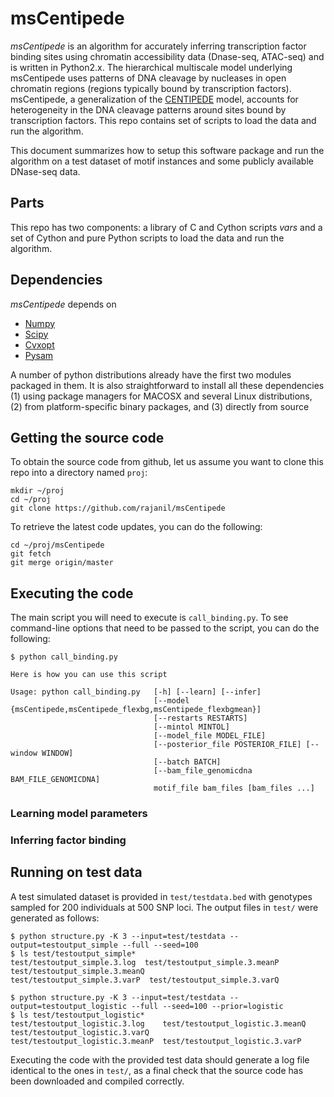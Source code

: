 # msCentipede

*msCentipede* is an algorithm for accurately inferring transcription factor binding sites using chromatin
accessibility data (Dnase-seq, ATAC-seq) and is written in Python2.x. 
The hierarchical multiscale model underlying msCentipede uses patterns of DNA cleavage
by nucleases in open chromatin regions (regions typically bound by transcription factors). msCentipede, 
a generalization of the [CENTIPEDE](http://centipede.uchicago.edu) model, accounts for heterogeneity in the DNA cleavage patterns 
around sites bound by transcription factors.
This repo contains set of scripts to load the data and run the algorithm.

This document summarizes how to setup this software package
and run the algorithm on a test dataset of motif instances
and some publicly available DNase-seq data.

## Parts 

This repo has two components: a library of C and Cython scripts *vars* and
a set of Cython and pure Python scripts to load the data and run the algorithm.

## Dependencies

*msCentipede* depends on 
+ [Numpy](http://www.numpy.org/)
+ [Scipy](http://www.scipy.org/)
+ [Cvxopt](http://www.cvxopt.org/)
+ [Pysam](https://github.com/pysam-developers/pysam)

A number of python distributions already have the first two modules packaged in them. It is also
straightforward to install all these dependencies 
 (1) using package managers for MACOSX and several Linux distributions,
 (2) from platform-specific binary packages, and
 (3) directly from source

## Getting the source code

To obtain the source code from github, let us assume you want to clone this repo into a
directory named `proj`:

    mkdir ~/proj
    cd ~/proj
    git clone https://github.com/rajanil/msCentipede

To retrieve the latest code updates, you can do the following:

    cd ~/proj/msCentipede
    git fetch
    git merge origin/master

## Executing the code

The main script you will need to execute is `call_binding.py`. To see command-line 
options that need to be passed to the script, you can do the following:

    $ python call_binding.py

    Here is how you can use this script

    Usage: python call_binding.py   [-h] [--learn] [--infer]
                                    [--model {msCentipede,msCentipede_flexbg,msCentipede_flexbgmean}]
                                    [--restarts RESTARTS] 
                                    [--mintol MINTOL]
                                    [--model_file MODEL_FILE]
                                    [--posterior_file POSTERIOR_FILE] [--window WINDOW]
                                    [--batch BATCH]
                                    [--bam_file_genomicdna BAM_FILE_GENOMICDNA]
                                    motif_file bam_files [bam_files ...]

### Learning model parameters



### Inferring factor binding



## Running on test data

A test simulated dataset is provided in `test/testdata.bed` with genotypes sampled for
200 individuals at 500 SNP loci. The output files in `test/` were generated as follows:

    $ python structure.py -K 3 --input=test/testdata --output=testoutput_simple --full --seed=100
    $ ls test/testoutput_simple*
    test/testoutput_simple.3.log  test/testoutput_simple.3.meanP  test/testoutput_simple.3.meanQ  
    test/testoutput_simple.3.varP  test/testoutput_simple.3.varQ

    $ python structure.py -K 3 --input=test/testdata --output=testoutput_logistic --full --seed=100 --prior=logistic
    $ ls test/testoutput_logistic*
    test/testoutput_logistic.3.log    test/testoutput_logistic.3.meanQ  test/testoutput_logistic.3.varQ
    test/testoutput_logistic.3.meanP  test/testoutput_logistic.3.varP

Executing the code with the provided test data should generate a log file identical to the ones in `test/`, 
as a final check that the source code has been downloaded and compiled correctly.
